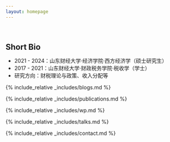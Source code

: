 ```yaml
---
layout: homepage
---
```



<h1 id="about-me"></h1>

<h2 style="margin: 60px 0px 10px;">Short Bio</h2>

- 2021 - 2024：山东财经大学·经济学院·西方经济学（硕士研究生）
- 2017 - 2021：山东财经大学·财政税务学院·税收学（学士）
- 研究方向：财税理论与政策、收入分配等


{% include_relative _includes/blogs.md %}

{% include_relative _includes/publications.md %}

{% include_relative _includes/wp.md %}

{% include_relative _includes/talks.md %}

{% include_relative _includes/contact.md %}
